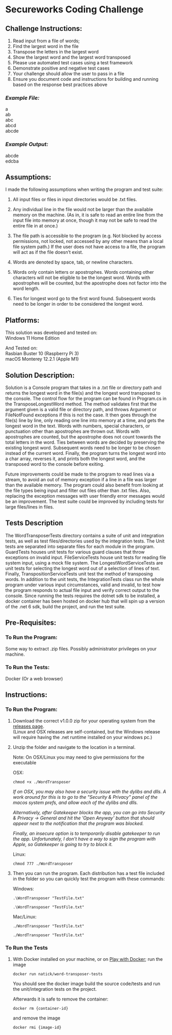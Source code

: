 # Secureworks Coding Challenge

## **Challenge Instructions:**

1. Read input from a file of words;
2. Find the largest word in the file
3. Transpose the letters in the largest word
4. Show the largest word and the largest word transposed 
5.  Please use automated test cases using a test framework
6. Demonstrate positive and negative test cases
7. Your challenge should allow the user to pass in a file
8. Ensure you document code and instructions for building and running based on the response best practices above

 
### _Example File:_
a<br/>
ab<br/>
abc<br/>
abcd<br/>
abcde<br/>
 
### _Example Output:_
abcde<br/>
edcba<br/>

## **Assumptions:**

I made the following assumptions when writing the program and test suite:

1. All input files or files in input directories would be .txt files.

2. Any individual line in the file would not be larger than the available memory on the machine. (As in, it is safe to read an entire line from the input file into memory at once, though it may not be safe to read the entire file in at once.)

3. The file path is accessible to the program (e.g. Not blocked by access permissions, not locked, not accessed by any other means than a local file system path.) If the user does not have access to a file, the program will act as if the file doesn’t exist.

4. Words are denoted by space, tab, or newline characters.

5. Words only contain letters or apostrophes. Words containing other characters will not be eligible to be the longest word. Words with apostrophes will be counted, but the apostrophe does not factor into the word length.

6. Ties for longest word go to the first word found. Subsequent words need to be longer in order to be considered the longest word.

## **Platforms:**
This solution was developed and tested on:<br/>
	Windows 11 Home Edition<br/>

And Tested on: <br/>
	Rasbian Buster 10 (Raspberry Pi 3)<br/>
	macOS Monterey 12.2.1 (Apple M1)<br/>

## **Solution Description:**

Solution is a Console program that takes in a .txt file or directory path and returns the longest word in the file(s) and the longest word transposed to the console. The control flow for the program can be found in Program.cs in the TransposeLongestWord method. The method validates first that the argument given is a valid file or directory path, and throws Argument or FileNotFound exceptions if this is not the case. It then goes through the file(s) line by line, only reading one line into memory at a time, and gets the longest word in the text. Words with numbers, special characters, or punctuation other than apostrophes are thrown out. Words with apostrophes are counted, but the apostrophe does not count towards the total letters in the word. Ties between words are decided by preserving the existing longest word. Subsequent words need to be longer to be chosen instead of the current word. Finally, the program turns the longest word into a char array, reverses it, and prints both the longest word, and the transposed word to the console before exiting.

Future improvements could be made to the program to read lines via a stream, to avoid an out of memory exception if a line in a file was larger than the available memory. The program could also benefit from looking at the file types being input and filter out files other than .txt files. Also, replacing the exception messages with user friendly error messages would be an improvement. The test suite could be improved by including tests for large files/lines in files.


## Tests Description

The WordTransposerTests directory contains a suite of unit and integration tests, as well as test files/directories used by the integration tests. The Unit tests are separated into separate files for each module in the program. GuardTests houses unit tests for various guard clauses that throw exceptions on invalid input. FileServiceTests house unit tests for reading file system input, using a mock file system. The LongestWordServiceTests are unit tests for selecting the longest word out of a selection of lines of text. Finally, TranspositionServiceTests unit test the method of transposing words. In addition to the unit tests, the IntegrationTests class run the whole program under various input circumstances, valid and invalid, to test how the program responds to actual file input and verify correct output to the console. Since running the tests requires the dotnet sdk to be installed, a docker container has been hosted on docker hub that will spin up a version of the .net 6 sdk, build the project, and run the test suite.

## **Pre-Requisites:**

### To Run the Program:
Some way to extract .zip files.
Possibly administrator privileges on your machine.

### To Run the Tests:
Docker (Or a web browser)

## **Instructions:**

### To Run the Program:

1. Download the correct v1.0.0 zip for your operating system from the [releases page](https://github.com/NickMercer/SecureworksChallenge/releases/tag/v1.0.0). <br/>
(Linux and OSX releases are self-contained, but the Windows release will require having the .net runtime installed on your windows pc.)

2. Unzip the folder and navigate to the location in a terminal.

	Note: 
	On OSX/Linux you may need to give permissions for the executable
	
	OSX:
	```
	chmod +x ./WordTransposer
	```
	
	*If on OSX, you may also have a security issue with the dylibs and dlls. A work around for this is to go to the "Security & Privacy" panel of the macos system prefs, and allow each of the dylibs and dlls.*
	
	*Alternatively, after Gatekeeper blocks the app, you can go into Security & Privacy -> General and hit the 'Open Anyway' button that should appear next to the notification that the program was blocked.*
	
	*Finally, an insecure option is to temporarily disable gatekeeper to run the app. Unfortunately, I don't have a way to sign the program with Apple, so Gatekeeper is going to try to block it.* 
	
	
	Linux:
	```
	chmod 777 ./WordTransposer
	```

3. Then you can run the program. Each distribution has a test file included in the folder so you can quickly test the program with these commands:

	Windows:
	```
	.\WordTransposer "TestFile.txt"

	.\WordTransposer "TestFile.txt"
	```

	Mac/Linux:
	```
	./WordTransposer "TestFile.txt"

	./WordTransposer "TestFile.txt"
	```



### To Run the Tests


1. With Docker installed on your machine, or on [Play with Docker](https://labs.play-with-docker.com); run the image

	```
	docker run natick/word-transposer-tests
	```
	
	You should see the docker image build the source code/tests and run the unit/integration tests on the project. 

	Afterwards it is safe to remove the container:
	``` 
	docker rm {container-id}
	```
	
	and remove the image
	
	```
	docker rmi {image-id}
	```
	

